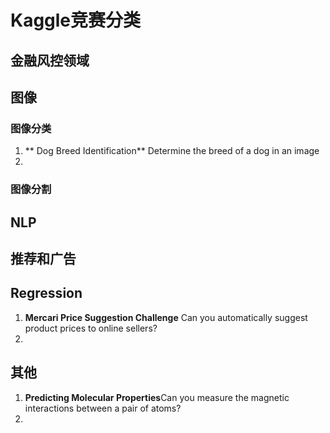 # Kaggle竞赛分类

## 金融风控领域


## 图像
### 图像分类
1. ** Dog Breed Identification** Determine the breed of a dog in an image
2. 
### 图像分割


## NLP

## 推荐和广告


## Regression
1. **Mercari Price Suggestion Challenge** Can you automatically suggest product prices to online sellers?
2. 

## 其他
1. **Predicting Molecular Properties**Can you measure the magnetic interactions between a pair of atoms?
2. 


